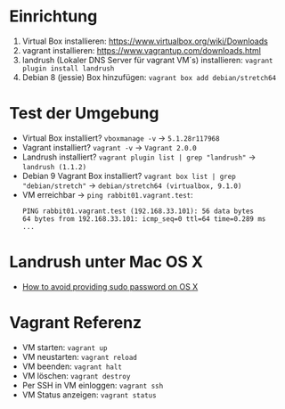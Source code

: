 # Einrichtung

1. Virtual Box installieren: https://www.virtualbox.org/wiki/Downloads
2. vagrant installieren: https://www.vagrantup.com/downloads.html
3. landrush (Lokaler DNS Server für vagrant VM´s) installieren: `vagrant plugin install landrush`
4. Debian 8 (jessie) Box hinzufügen: `vagrant box add debian/stretch64`

# Test der Umgebung

- Virtual Box installiert? `vboxmanage -v` -> `5.1.28r117968`
- Vagrant installiert? `vagrant -v` -> `Vagrant 2.0.0`
- Landrush installiert? `vagrant plugin list | grep "landrush"` -> `landrush (1.1.2)`
- Debian 9 Vagrant Box installiert? `vagrant box list | grep "debian/stretch"` -> `debian/stretch64 (virtualbox, 9.1.0)`
- VM erreichbar -> `ping rabbit01.vagrant.test`:
  ```
  PING rabbit01.vagrant.test (192.168.33.101): 56 data bytes
  64 bytes from 192.168.33.101: icmp_seq=0 ttl=64 time=0.289 ms
  ...
  ```

# Landrush unter Mac OS X

- [How to avoid providing sudo password on OS X](https://github.com/vagrant-landrush/landrush/blob/master/doc/Troubleshooting.adoc#how-to-avoid-providing-sudo-password-on-os-x)

# Vagrant Referenz

- VM starten: `vagrant up`
- VM neustarten: `vagrant reload`
- VM beenden: `vagrant halt`
- VM löschen: `vagrant destroy`
- Per SSH in VM einloggen: `vagrant ssh`
- VM Status anzeigen: `vagrant status`
